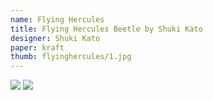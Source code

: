 ```yaml
---
name: Flying Hercules
title: Flying Hercules Beetle by Shuki Kato
designer: Shuki Kato
paper: kraft
thumb: flyinghercules/1.jpg
---
```

![](flyinghercules/1.jpg)
![](flyinghercules/2.jpg)
